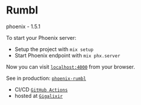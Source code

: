
# Rumbl

phoenix - 1.5.1

To start your Phoenix server:

  * Setup the project with `mix setup`
  * Start Phoenix endpoint with `mix phx.server`

Now you can visit [`localhost:4000`](http://localhost:4000) from your browser.

See in production: [`phoenix-rumbl`](https://phoenix-rumbl.gigalixirapp.com)

  * CI/CD [`GitHub Actions`](https://github.com/pedrowss/rumbl/actions)
  * hosted at [`Gigalixir`](https://gigalixir.com)
